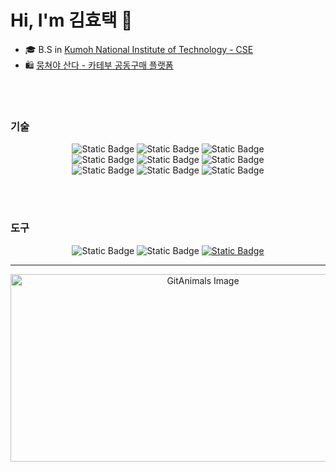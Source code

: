 # Hi, I'm 김효택 👋  

<!-- 🎶 👨🏻‍💻 🎧📈🌍📚🌟🎨💡🚀👉🏻👯🔭🤔😄📫💬⚡ -->


- 🎓 B.S in [Kumoh National Institute of Technology - CSE](https://cs.kumoh.ac.kr/cs/index.do)
- 🛍️ [뭉쳐야 산다 - 카테부 공동구매 플랫폼](https://moongsan.com/) 

<br />
<br />
  
### 기술
<p align="center">
  <img alt="Static Badge" src="https://img.shields.io/badge/SpringBoot-green?style=for-the-badge&logo=Spring%20Boot&logoColor=white">
  <img alt="Static Badge" src="https://img.shields.io/badge/python-blue?style=for-the-badge&logo=python&logoColor=white">
  <img alt="Static Badge" src="https://img.shields.io/badge/langchain-003545?style=for-the-badge&logo=langchain&logoColor=white">
  <br />
  <img alt="Static Badge" src="https://img.shields.io/badge/Redis-purple?style=for-the-badge&logo=Redis&logoColor=white">
  <img alt="Static Badge" src="https://img.shields.io/badge/mysql-skyblue?style=for-the-badge&logo=mysql&logoColor=white">
  <img alt="Static Badge" src="https://img.shields.io/badge/MongoDB-green?style=for-the-badge&logo=MongoDB&logoColor=white">
  <br />
  <img alt="Static Badge" src="https://img.shields.io/badge/Docker-skyblue?style=for-the-badge&logo=Docker&logoColor=white">
<!--   <img alt="Static Badge" src="https://img.shields.io/badge/Kubernetes-skyblue?style=for-the-badge&logo=kubernetes&logoColor=white"> -->
  <img alt="Static Badge" src="https://img.shields.io/badge/GCP-gray?style=for-the-badge&logo=Google%20Cloud&logoColor=white">
  <img alt="Static Badge" src="https://img.shields.io/badge/GIT-gray?style=for-the-badge&logo=Git&logoColor=white">
  
  

</p>

<br />
<br />
  
### 도구
<p align="center">
  <img alt="Static Badge" src="https://img.shields.io/badge/github-gray?style=for-the-badge&logo=github&logoColor=white">
  <img alt="Static Badge" src="https://img.shields.io/badge/notion-white?style=for-the-badge&logo=notion&logoColor=black&logoSize=auto&color=%23f1e5b5">
  <a href="https://obsidian.md/" target="_blank">
      <img alt="Static Badge" src="https://img.shields.io/badge/obsidian-lightgray?style=for-the-badge&logo=Obsidian&logoColor=purple">
  </a>

</p>

---

<p align="center">
  <a href="https://github.com/devxb/gitanimals">
    <img
      src="https://render.gitanimals.org/farms/taek105"
      width="600"
      height="300"
      alt="GitAnimals Image"
    />
  </a>
</p>

